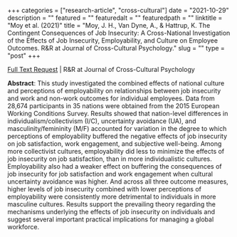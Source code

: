 +++
categories = ["research-article", "cross-cultural"]
date = "2021-10-29"
description = ""
featured = ""
featuredalt = ""
featuredpath = ""
linktitle = "Moy et al. (2021)"
title =  "Moy, J. H., Van Dyne, A., & Hattrup, K. The Contingent Consequences of Job Insecurity: A Cross-National Investigation of the Effects of Job Insecurity, Employability, and Culture on Employee Outcomes. R&R at Journal of Cross-Cultural Psychology."
slug = ""
type = "post"
+++

<a href = 'mailto:jmoy1@uw.edu?subject=Full Text Request&body=Hi Jason, %0D%0ACan I get a copy of your paper entitled "An Investigation of the Moderating Effects of National Culture Values on the Interaction between Job Insecurity and Employability on Employee Outcomes?". Thanks.'> Full Text Request</a> | R&R at Journal of Cross-Cultural Psychology

**Abstract**: This study investigated the combined effects of national culture and perceptions of employability on relationships between job insecurity and work and non-work outcomes for individual employees. Data from 28,674 participants in 35 nations were obtained from the 2015 European Working Conditions Survey. Results showed that nation-level differences in individualism/collectivism (I/C), uncertainty avoidance (UA), and masculinity/femininity (M/F) accounted for variation in the degree to which perceptions of employability buffered the negative effects of job insecurity on job satisfaction, work engagement, and subjective well-being. Among more collectivist cultures, employability did less to minimize the effects of job insecurity on job satisfaction, than in more individualistic cultures. Employability also had a weaker effect on buffering the consequences of job insecurity for job satisfaction and work engagement when cultural uncertainty avoidance was higher. And across all three outcome measures, higher levels of job insecurity combined with lower perceptions of employability were consistently more detrimental to individuals in more masculine cultures. Results support the prevailing theory regarding the mechanisms underlying the effects of job insecurity on individuals and suggest several important practical implications for managing a global workforce.
